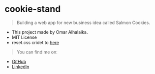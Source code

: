 # cookie-stand
>Building a web app for new business idea called Salmon Cookies.


* This project made by Omar Alhalaika.
* MIT License
* reset.css cridet to [here](http://meyerweb.com/eric/tools/css/reset/ )

>You can find me on:

* [GitHub](https://github.com/Omar-Alhalaika)
* [LinkedIn](https://www.linkedin.com/in/omar-alhalaika)
